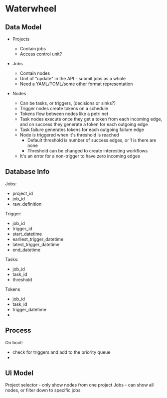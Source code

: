 Waterwheel
==========

Data Model
----------

* Projects
 	* Contain jobs
  	* Access control unit?

* Jobs
	* Contain nodes
	* Unit of "update" in the API - submit jobs as a whole
	* Need a YAML/TOML/some other format representation

* Nodes
	* Can be tasks, or triggers, (decisions or sinks?)
	* Trigger nodes create tokens on a schedule
	* Tokens flow between nodes like a petri net
	* Task nodes execute once they get a token from each incoming edge, and on success they generate a token for each outgoing edge
	* Task failure generates tokens for each outgoing failure edge
	* Node is triggered when it's threshold is reached
		* Default threshold is number of success edges, or 1 is there are none
		* Threshold can be changed to create interesting workflows
	* It's an error for a non-trigger to have zero incoming edges


Database Info
-------------
Jobs:
 * project_id
 * job_id
 * raw_definition
 
Trigger:
 * job_id
 * trigger_id
 * start_datetime
 * earliest_trigger_datetime
 * latest_trigger_datetime
 * end_datetime
 
Tasks:
 * job_id
 * task_id
 * threshold
 
Tokens
 * job_id
 * task_id
 * trigger_datetime
 * 

Process
-------

On boot:
 * check for triggers and add to the priority queue
 *



UI Model
--------

Project selector - only show nodes from one project
Jobs - can show all nodes, or filter down to specific jobs

